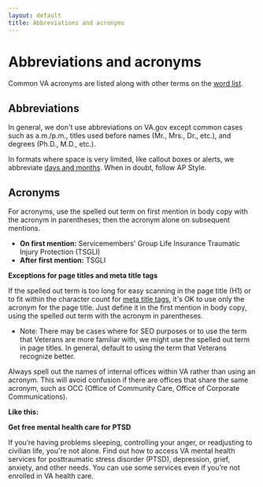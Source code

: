 ```yaml
---
layout: default
title: Abbreviations and acronyms
---
```


# Abbreviations and acronyms 

Common VA acronyms are listed along with other terms on the [word list](https://design.va.gov/content-style-guide/word-list).

## Abbreviations

In general, we don't use abbreviations on VA.gov except common cases such as a.m./p.m., titles used before names (Mr., Mrs., Dr., etc.), and degrees (Ph.D., M.D., etc.). 

In formats where space is very limited, like callout boxes or alerts, we abbreviate [days and months](https://design.va.gov/content-style-guide/dates-and-numbers). When in doubt, follow AP Style.

## Acronyms

For acronyms, use the spelled out term on first mention in body copy with the acronym in parentheses; then the acronym alone on subsequent mentions. 

- **On first mention:** Servicemembers' Group Life Insurance Traumatic Injury Protection (TSGLI)
- **After first mention:** TSGLI 

__Exceptions for page titles and meta title tags__

If the spelled out term is too long for easy scanning in the page title (H1) or to fit within the character count for [meta title tags](https://design.va.gov/content-style-guide/seo), it's OK to use only the acronym for the page title. Just define it in the first mention in body copy, using the spelled out term with the acronym in parentheses. 

- Note: There may be cases where for SEO purposes or to use the term that Veterans are more familiar with, we might use the spelled out term in page titles. In general, default to using the term that Veterans recognize better. 

Always spell out the names of internal offices within VA rather than using an acronym. This will avoid confusion if there are offices that share the same acronym, such as OCC (Office of Community Care, Office of Corporate Communications).

__Like this:__

__Get free mental health care for PTSD__

If you’re having problems sleeping, controlling your anger, or readjusting to civilian life, you're not alone. Find out how to access VA mental health services for posttraumatic stress disorder (PTSD), depression, grief, anxiety, and other needs. You can use some services even if you’re not enrolled in VA health care.
